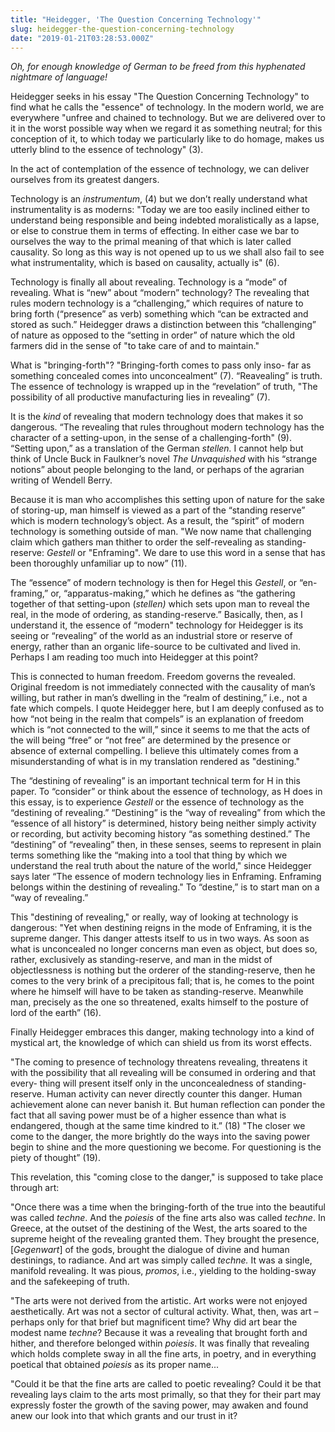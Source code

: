 ```yaml
---
title: "Heidegger, 'The Question Concerning Technology'"
slug: heidegger-the-question-concerning-technology
date: "2019-01-21T03:28:53.000Z"
---
```


_Oh, for enough knowledge of German to be freed from this hyphenated nightmare of language!_

Heidegger seeks in his essay "The Question Concerning Technology" to find what he calls the "essence" of technology. In the modern world, we are everywhere "unfree and chained to technology. But we are delivered over to it in the worst possible way when we regard it as something neutral; for this conception of it, to which today we particularly like to do homage, makes us utterly blind to the essence of technology" (3).

In the act of contemplation of the essence of technology, we can deliver ourselves from its greatest dangers.

Technology is an _instrumentum_, (4) but we don’t really understand what instrumentality is as moderns: "Today we are too easily inclined either to understand being responsible and being indebted moralistically as a lapse, or else to construe them in terms of effecting. In either case we bar to ourselves the way to the primal meaning of that which is later called causality. So long as this way is not opened up to us we shall also fail to see what instrumentality, which is based on causality, actually is" (6).

Technology is finally all about revealing. Technology is a “mode” of revealing. What is “new” about “modern” technology? The revealing that rules modern technology is a “challenging,” which requires of nature to bring forth (“presence” as verb) something which “can be extracted and stored as such.” Heidegger draws a distinction between this “challenging” of nature as opposed to the “setting in order” of nature which the old farmers did in the sense of "to take care of and to maintain."

What is "bringing-forth"? "Bringing-forth comes to pass only inso- far as something concealed comes into unconcealment” (7). “Reavealing” is truth. The essence of technology is wrapped up in the “revelation” of truth, "The possibility of all productive manufacturing lies in revealing” (7).

It is the _kind_ of revealing that modern technology does that makes it so dangerous. “The revealing that rules throughout modern technology has the character of a setting-upon, in the sense of a challenging-forth" (9). “Setting upon,” as a translation of the German _stellen._ I cannot help but think of Uncle Buck in Faulkner’s novel _The Unvaquished_ with his “strange notions” about people belonging to the land, or perhaps of the agrarian writing of Wendell Berry.

Because it is man who accomplishes this setting upon of nature for the sake of storing-up, man himself is viewed as a part of the “standing reserve” which is modern technology’s object. As a result, the “spirit” of modern technology is something outside of man. "We now name that challenging claim which gathers man thither to order the self-revealing as standing-reserve: _Gestell_ or "Enframing". We dare to use this word in a sense that has been thoroughly unfamiliar up to now” (11).

The “essence” of modern technology is then for Hegel this _Gestell_, or “en-framing,” or, “apparatus-making,” which he defines as “the gathering together of that setting-upon (_stellen)_ which sets upon man to reveal the real, in the mode of ordering, as standing-reserve.” Basically, then, as I understand it, the essence of “modern" technology for Heidegger is its seeing or “revealing” of the world as an industrial store or reserve of energy, rather than an organic life-source to be cultivated and lived in. Perhaps I am reading too much into Heidegger at this point?

This is connected to human freedom. Freedom governs the revealed. Original freedom is not immediately connected with the causality of man’s willing, but rather in man’s dwelling in the “realm of destining,” i.e., not a fate which compels. I quote Heidegger here, but I am deeply confused as to how “not being in the realm that compels” is an explanation of freedom which is “not connected to the will,” since it seems to me that the acts of the will being “free” or “not free” are determined by the presence or absence of external compelling. I believe this ultimately comes from a misunderstanding of what is in my translation rendered as "destining."

The “destining of revealing” is an important technical term for H in this paper. To “consider” or think about the essence of technology, as H does in this essay, is to experience _Gestell_ or the essence of technology as the “destining of revealing.” “Destining” is the “way of revealing” from which the “essence of all history” is determined, history being neither simply activity or recording, but activity becoming history “as something destined.” The “destining” of “revealing” then, in these senses, seems to represent in plain terms something like the “making into a tool that thing by which we understand the real truth about the nature of the world," since Heidegger says later “The essence of modern technology lies in Enframing. Enframing belongs within the destining of revealing." To “destine,” is to start man on a “way of revealing.”

This "destining of revealing," or really, way of looking at technology is dangerous: "Yet when destining reigns in the mode of Enframing, it is the supreme danger. This danger attests itself to us in two ways. As soon as what is unconcealed no longer concerns man even as object, but does so, rather, exclusively as standing-reserve, and man in the midst of objectlessness is nothing but the orderer of the standing-reserve, then he comes to the very brink of a precipitous fall; that is, he comes to the point where he himself will have to be taken as standing-reserve. Meanwhile man, precisely as the one so threatened, exalts himself to the posture of lord of the earth” (16).

Finally Heidegger embraces this danger, making technology into a kind of mystical art, the knowledge of which can shield us from its worst effects.

"The coming to presence of technology threatens revealing, threatens it with the possibility that all revealing will be consumed in ordering and that every- thing will present itself only in the unconcealedness of standing-reserve. Human activity can never directly counter this danger. Human achievement alone can never banish it. But human reflection can ponder the fact that all saving power must be of a higher essence than what is endangered, though at the same time kindred to it.” (18) "The closer we come to the danger, the more brightly do the ways into the saving power begin to shine and the more questioning we become. For questioning is the piety of thought” (19).

This revelation, this "coming close to the danger," is supposed to take place through art:

"Once there was a time when the bringing-forth of the true into the beautiful was called _techne_. And the _poiesis_ of the fine arts also was called _techne_. In Greece, at the outset of the destining of the West, the arts soared to the supreme height of the revealing granted them. They brought the presence, \[_Gegenwart_\] of the gods, brought the dialogue of divine and human destinings, to radiance. And art was simply called _techne._ It was a single, manifold revealing. It was pious, _promos_, i.e., yielding to the holding-sway and the safekeeping of truth.

"The arts were not derived from the artistic. Art works were not enjoyed aesthetically. Art was not a sector of cultural activity. What, then, was art – perhaps only for that brief but magnificent time? Why did art bear the modest name _techne_? Because it was a revealing that brought forth and hither, and therefore belonged within _poiesis_. It was finally that revealing which holds complete sway in all the fine arts, in poetry, and in everything poetical that obtained _poiesis_ as its proper name...

"Could it be that the fine arts are called to poetic revealing? Could it be that revealing lays claim to the arts most primally, so that they for their part may expressly foster the growth of the saving power, may awaken and found anew our look into that which grants and our trust in it?

